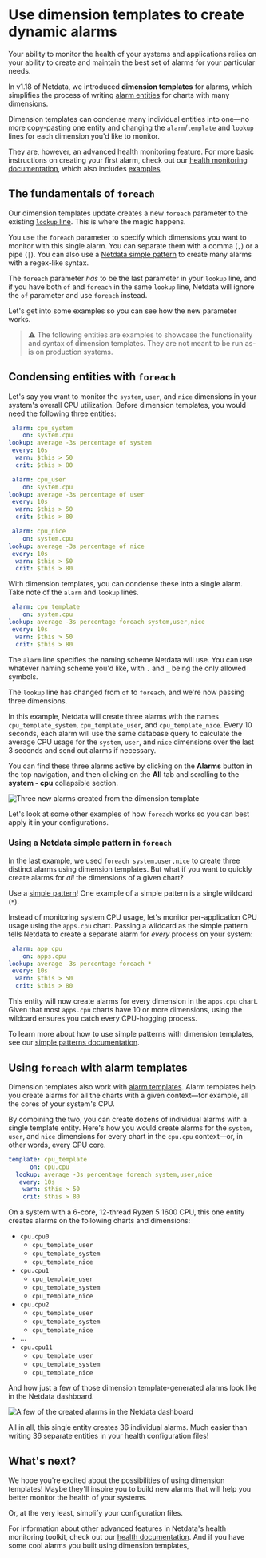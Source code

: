 # Use dimension templates to create dynamic alarms

Your ability to monitor the health of your systems and applications relies on your ability to create and maintain
the best set of alarms for your particular needs.

In v1.18 of Netdata, we introduced **dimension templates** for alarms, which simplifies the process of writing [alarm
entities](../../health/README.md#entities-in-the-health-files) for charts with many dimensions.

Dimension templates can condense many individual entities into one—no more copy-pasting one entity and changing the
`alarm`/`template` and `lookup` lines for each dimension you'd like to monitor.

They are, however, an advanced health monitoring feature. For more basic instructions on creating your first alarm,
check out our [health monitoring documentation](../../health/), which also includes
[examples](../../health/README.md#examples).

## The fundamentals of `foreach`

Our dimension templates update creates a new `foreach` parameter to the existing [`lookup`
line](../../health/README.md#alarm-line-lookup). This is where the magic happens.

You use the `foreach` parameter to specify which dimensions you want to monitor with this single alarm. You can separate
them with a comma (`,`) or a pipe (`|`). You can also use a [Netdata simple pattern](../../libnetdata/simple_pattern/README.md)
to create many alarms with a regex-like syntax.

The `foreach` parameter _has_ to be the last parameter in your `lookup` line, and if you have both `of` and `foreach` in
the same `lookup` line, Netdata will ignore the `of` parameter and use `foreach` instead.

Let's get into some examples so you can see how the new parameter works.

> ⚠️ The following entities are examples to showcase the functionality and syntax of dimension templates. They are not
> meant to be run as-is on production systems.

## Condensing entities with `foreach`

Let's say you want to monitor the `system`, `user`, and `nice` dimensions in your system's overall CPU utilization.
Before dimension templates, you would need the following three entities:

```yaml
 alarm: cpu_system
    on: system.cpu
lookup: average -3s percentage of system
 every: 10s
  warn: $this > 50
  crit: $this > 80

 alarm: cpu_user
    on: system.cpu
lookup: average -3s percentage of user
 every: 10s
  warn: $this > 50
  crit: $this > 80

 alarm: cpu_nice
    on: system.cpu
lookup: average -3s percentage of nice
 every: 10s
  warn: $this > 50
  crit: $this > 80
```

With dimension templates, you can condense these into a single alarm. Take note of the `alarm` and `lookup` lines.

```yaml
 alarm: cpu_template
    on: system.cpu
lookup: average -3s percentage foreach system,user,nice
 every: 10s
  warn: $this > 50
  crit: $this > 80
```

The `alarm` line specifies the naming scheme Netdata will use. You can use whatever naming scheme you'd like, with `.`
and `_` being the only allowed symbols.

The `lookup` line has changed from `of` to `foreach`, and we're now passing three dimensions.

In this example, Netdata will create three alarms with the names `cpu_template_system`, `cpu_template_user`, and
`cpu_template_nice`. Every 10 seconds, each alarm will use the same database query to calculate the average CPU usage
for the `system`, `user`, and `nice` dimensions over the last 3 seconds and send out alarms if necessary.

You can find these three alarms active by clicking on the **Alarms** button in the top navigation, and then clicking on
the **All** tab and scrolling to the **system - cpu** collapsible section.

![Three new alarms created from the dimension template](https://user-images.githubusercontent.com/1153921/66218994-29523800-e67f-11e9-9bcb-9bca23e2c554.png)

Let's look at some other examples of how `foreach` works so you can best apply it in your configurations.

### Using a Netdata simple pattern in `foreach`

In the last example, we used `foreach system,user,nice` to create three distinct alarms using dimension templates. But
what if you want to quickly create alarms for _all_ the dimensions of a given chart? 

Use a [simple pattern](../../libnetdata/simple_pattern/README.md)! One example of a simple pattern is a single wildcard
(`*`).

Instead of monitoring system CPU usage, let's monitor per-application CPU usage using the `apps.cpu` chart. Passing a
wildcard as the simple pattern tells Netdata to create a separate alarm for _every_ process on your system:

```yaml
 alarm: app_cpu
    on: apps.cpu
lookup: average -3s percentage foreach *
 every: 10s
  warn: $this > 50
  crit: $this > 80
```

This entity will now create alarms for every dimension in the `apps.cpu` chart. Given that most `apps.cpu` charts have
10 or more dimensions, using the wildcard ensures you catch every CPU-hogging process.

To learn more about how to use simple patterns with dimension templates, see our [simple patterns
documentation](../../libnetdata/simple_pattern/README.md).

## Using `foreach` with alarm templates

Dimension templates also work with [alarm templates](../../health/README.md#entities-in-the-health-files). Alarm
templates help you create alarms for all the charts with a given context—for example, all the cores of your system's
CPU.

By combining the two, you can create dozens of individual alarms with a single template entity. Here's how you would
create alarms for the `system`, `user`, and `nice` dimensions for every chart in the `cpu.cpu` context—or, in other
words, every CPU core.

```yaml
template: cpu_template
      on: cpu.cpu
  lookup: average -3s percentage foreach system,user,nice
   every: 10s
    warn: $this > 50
    crit: $this > 80
```

On a system with a 6-core, 12-thread Ryzen 5 1600 CPU, this one entity creates alarms on the following charts and
dimensions:

-   `cpu.cpu0`
    -   `cpu_template_user`
    -   `cpu_template_system`
    -   `cpu_template_nice`
-   `cpu.cpu1`
    -   `cpu_template_user`
    -   `cpu_template_system`
    -   `cpu_template_nice`
-   `cpu.cpu2`
    -   `cpu_template_user`
    -   `cpu_template_system`
    -   `cpu_template_nice`
-   ...
-   `cpu.cpu11`
    -   `cpu_template_user`
    -   `cpu_template_system`
    -   `cpu_template_nice`

And how just a few of those dimension template-generated alarms look like in the Netdata dashboard.

![A few of the created alarms in the Netdata dashboard](https://user-images.githubusercontent.com/1153921/66219669-708cf880-e680-11e9-8b3a-7bfe178fa28b.png)

All in all, this single entity creates 36 individual alarms. Much easier than writing 36 separate entities in your
health configuration files!

## What's next?

We hope you're excited about the possibilities of using dimension templates! Maybe they'll inspire you to build new
alarms that will help you better monitor the health of your systems.

Or, at the very least, simplify your configuration files.

For information about other advanced features in Netdata's health monitoring toolkit, check out our [health
documentation](../../health/). And if you have some cool alarms you built using dimension templates, 
